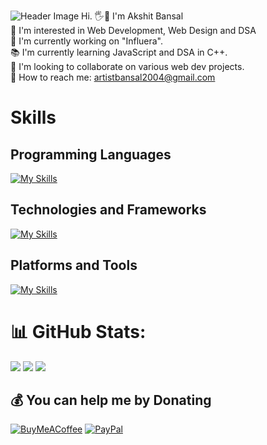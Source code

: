 ![Header Image](./GitHub%20Profile%20Header%20Image.png)
Hi. 🖐🤝 I'm Akshit Bansal<br>👀 I'm interested in Web Development, Web Design and DSA<br>🔭 I'm currently working on "Influera".<br>📚 I'm currently learning JavaScript and DSA in C++.<br>🤝 I'm looking to collaborate on various web dev projects.<br>📖 How to reach me: artistbansal2004@gmail.com<br>

# Skills
## Programming Languages
[![My Skills](https://skillicons.dev/icons?i=c,cpp,git,js,py,sql)](https://skillicons.dev)
## Technologies and Frameworks
[![My Skills](https://skillicons.dev/icons?i=css,html,md,bootstrap,jquery,nodejs,npm,express,htmx,mysql)](https://skillicons.dev)
## Platforms and Tools
[![My Skills](https://skillicons.dev/icons?i=clion,github,gmail,ai,instagram,linkedin,linux,notion,ps,ubuntu,vscode,windows,stackoverflow,svg,figma,autocad,cmake,codepen,discord)](https://skillicons.dev)

# 📊 GitHub Stats:
![](https://github-readme-stats.vercel.app/api?username=akshit-bansal11&theme=dark&hide_border=false&include_all_commits=true&count_private=false)
![](https://github-readme-streak-stats.herokuapp.com/?user=akshit-bansal11&theme=dark&hide_border=false)
![](https://github-readme-stats.vercel.app/api/top-langs/?username=akshit-bansal11&theme=dark&hide_border=false&include_all_commits=true&count_private=false&layout=compact)

  ## 💰 You can help me by Donating
  [![BuyMeACoffee](https://img.shields.io/badge/Buy%20Me%20a%20Coffee-ffdd00?style=for-the-badge&logo=buy-me-a-coffee&logoColor=black)](https://buymeacoffee.com/akshit_bansal11) [![PayPal](https://img.shields.io/badge/PayPal-00457C?style=for-the-badge&logo=paypal&logoColor=white)](https://paypal.me/AkshitBansal141) 
